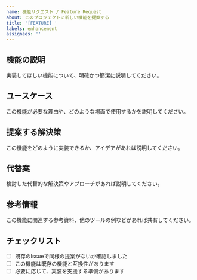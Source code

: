 ```yaml
---
name: 機能リクエスト / Feature Request
about: このプロジェクトに新しい機能を提案する
title: '[FEATURE] '
labels: enhancement
assignees: ''
---
```


## 機能の説明
実装してほしい機能について、明確かつ簡潔に説明してください。

## ユースケース
この機能が必要な理由や、どのような場面で使用するかを説明してください。

## 提案する解決策
この機能をどのように実装できるか、アイデアがあれば説明してください。

## 代替案
検討した代替的な解決策やアプローチがあれば説明してください。

## 参考情報
この機能に関連する参考資料、他のツールの例などがあれば共有してください。

## チェックリスト
- [ ] 既存のIssueで同様の提案がないか確認しました
- [ ] この機能は既存の機能と互換性があります
- [ ] 必要に応じて、実装を支援する準備があります
